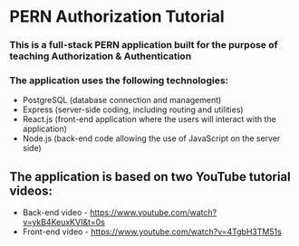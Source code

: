 # PERN Authorization Tutorial

### This is a full-stack PERN application built for the purpose of teaching Authorization & Authentication

### The application uses the following technologies:
- PostgreSQL (database connection and management)
- Express (server-side coding, including routing and utilities)
- React.js (front-end application where the users will interact with the application)
- Node.js (back-end code allowing the use of JavaScript on the server side)

## The application is based on two YouTube tutorial videos:
- Back-end video - https://www.youtube.com/watch?v=ykB4KeuxKVI&t=0s
- Front-end video - https://www.youtube.com/watch?v=4TgbH3TM51s